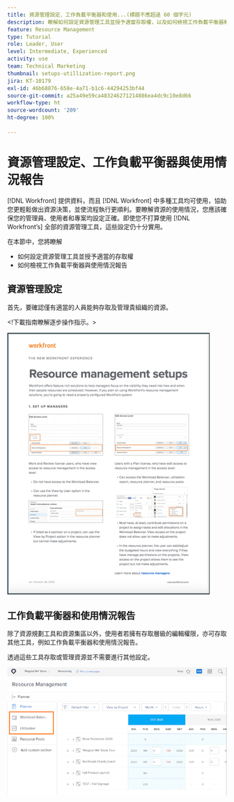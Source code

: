 ```yaml
---
title: 資源管理設定、工作負載平衡器和使用...(標題不應超過 60 個字元)
description: 瞭解如何設定資源管理工具並授予適當存取權，以及如何檢視工作負載平衡器和使用情況報告。
feature: Resource Management
type: Tutorial
role: Leader, User
level: Intermediate, Experienced
activity: use
team: Technical Marketing
thumbnail: setups-utillization-report.png
jira: KT-10179
exl-id: 46b68876-658e-4a71-b1c6-44294253bf44
source-git-commit: a25a49e59ca483246271214886ea4dc9c10e8d66
workflow-type: ht
source-wordcount: '209'
ht-degree: 100%

---
```


# 資源管理設定、工作負載平衡器與使用情況報告

[!DNL Workfront] 提供資料，而且 [!DNL Workfront] 中多種工具均可使用，協助您更輕鬆做出資源決策，並使流程執行更順利。要瞭解資源的使用情況，您應該確保您的管理員、使用者和專案均設定正確。即使您不打算使用 [!DNL Workfront’s] 全部的資源管理工具，這些設定仍十分實用。

在本節中，您將瞭解

* 如何設定資源管理工具並授予適當的存取權
* 如何檢視工作負載平衡器與使用情況報告

## 資源管理設定

首先，要確認僅有適當的人員能夠存取及管理貴組織的資源。

&lt;!下載指南瞭解逐步操作指示。&gt;

![資源管理設定一頁式資訊](assets/rm_setup01.png)


## 工作負載平衡器和使用情況報告

除了資源規劃工具和資源集區以外，使用者若擁有存取層級的編輯權限，亦可存取其他工具，例如工作負載平衡器和使用情況報告。

透過這些工具存取或管理資源並不需要進行其他設定。

![附帶使用情況報告的工作負載平衡器](assets/rm_setup02.png)
